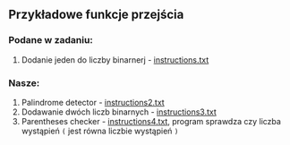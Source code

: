 ## Przykładowe funkcje przejścia

### Podane w zadaniu:
1. Dodanie jeden do liczby binarnerj - [instructions.txt](instructions.txt)

### Nasze:
1. Palindrome detector - [instructions2.txt](instructions2.txt)
2. Dodawanie dwóch liczb binarnych - [instructions3.txt](instructions3.txt)
3. Parentheses checker - [instructions4.txt](instructions4.txt), program sprawdza czy liczba wystąpień `(` jest równa liczbie wystąpień `)`